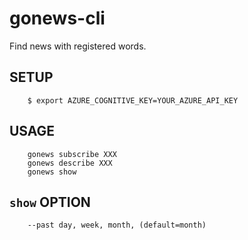 # gonews-cli
Find news with registered words.

## SETUP

        $ export AZURE_COGNITIVE_KEY=YOUR_AZURE_API_KEY

## USAGE

        gonews subscribe XXX
        gonews describe XXX
        gonews show

## `show` OPTION

        --past day, week, month, (default=month)